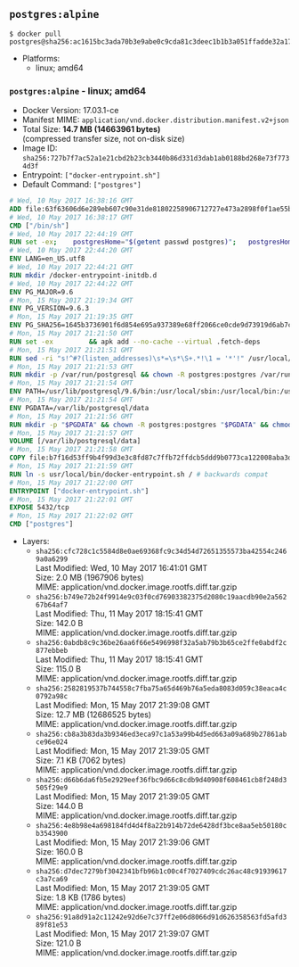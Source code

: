 ## `postgres:alpine`

```console
$ docker pull postgres@sha256:ac1615bc3ada70b3e9abe0c9cda81c3deec1b1b3a051ffadde32a17973f631f4
```

-	Platforms:
	-	linux; amd64

### `postgres:alpine` - linux; amd64

-	Docker Version: 17.03.1-ce
-	Manifest MIME: `application/vnd.docker.distribution.manifest.v2+json`
-	Total Size: **14.7 MB (14663961 bytes)**  
	(compressed transfer size, not on-disk size)
-	Image ID: `sha256:727b7f7ac52a1e21cbd2b23cb3440b86d331d3dab1ab0188bd268e73f7734d3f`
-	Entrypoint: `["docker-entrypoint.sh"]`
-	Default Command: `["postgres"]`

```dockerfile
# Wed, 10 May 2017 16:38:16 GMT
ADD file:63f63606d6e289eb607c90e31de81802258906712727e473a2898f0f1ae55bb5 in / 
# Wed, 10 May 2017 16:38:17 GMT
CMD ["/bin/sh"]
# Wed, 10 May 2017 22:44:19 GMT
RUN set -ex; 	postgresHome="$(getent passwd postgres)"; 	postgresHome="$(echo "$postgresHome" | cut -d: -f6)"; 	[ "$postgresHome" = '/var/lib/postgresql' ]; 	mkdir -p "$postgresHome"; 	chown -R postgres:postgres "$postgresHome"
# Wed, 10 May 2017 22:44:20 GMT
ENV LANG=en_US.utf8
# Wed, 10 May 2017 22:44:21 GMT
RUN mkdir /docker-entrypoint-initdb.d
# Wed, 10 May 2017 22:44:22 GMT
ENV PG_MAJOR=9.6
# Mon, 15 May 2017 21:19:34 GMT
ENV PG_VERSION=9.6.3
# Mon, 15 May 2017 21:19:35 GMT
ENV PG_SHA256=1645b3736901f6d854e695a937389e68ff2066ce0cde9d73919d6ab7c995b9c6
# Mon, 15 May 2017 21:21:50 GMT
RUN set -ex 		&& apk add --no-cache --virtual .fetch-deps 		ca-certificates 		openssl 		tar 		&& wget -O postgresql.tar.bz2 "https://ftp.postgresql.org/pub/source/v$PG_VERSION/postgresql-$PG_VERSION.tar.bz2" 	&& echo "$PG_SHA256 *postgresql.tar.bz2" | sha256sum -c - 	&& mkdir -p /usr/src/postgresql 	&& tar 		--extract 		--file postgresql.tar.bz2 		--directory /usr/src/postgresql 		--strip-components 1 	&& rm postgresql.tar.bz2 		&& apk add --no-cache --virtual .build-deps 		bison 		coreutils 		dpkg-dev dpkg 		flex 		gcc 		libc-dev 		libedit-dev 		libxml2-dev 		libxslt-dev 		make 		openssl-dev 		perl 		util-linux-dev 		zlib-dev 		&& cd /usr/src/postgresql 	&& awk '$1 == "#define" && $2 == "DEFAULT_PGSOCKET_DIR" && $3 == "\"/tmp\"" { $3 = "\"/var/run/postgresql\""; print; next } { print }' src/include/pg_config_manual.h > src/include/pg_config_manual.h.new 	&& grep '/var/run/postgresql' src/include/pg_config_manual.h.new 	&& mv src/include/pg_config_manual.h.new src/include/pg_config_manual.h 	&& gnuArch="$(dpkg-architecture --query DEB_BUILD_GNU_TYPE)" 	&& wget -O config/config.guess "http://git.savannah.gnu.org/gitweb/?p=config.git;a=blob_plain;f=config.guess;hb=HEAD" 	&& wget -O config/config.sub "http://git.savannah.gnu.org/gitweb/?p=config.git;a=blob_plain;f=config.sub;hb=HEAD" 	&& ./configure 		--build="$gnuArch" 		--enable-integer-datetimes 		--enable-thread-safety 		--enable-tap-tests 		--disable-rpath 		--with-uuid=e2fs 		--with-gnu-ld 		--with-pgport=5432 		--with-system-tzdata=/usr/share/zoneinfo 		--prefix=/usr/local 		--with-includes=/usr/local/include 		--with-libraries=/usr/local/lib 				--with-openssl 		--with-libxml 		--with-libxslt 	&& make -j "$(nproc)" world 	&& make install-world 	&& make -C contrib install 		&& runDeps="$( 		scanelf --needed --nobanner --recursive /usr/local 			| awk '{ gsub(/,/, "\nso:", $2); print "so:" $2 }' 			| sort -u 			| xargs -r apk info --installed 			| sort -u 	)" 	&& apk add --no-cache --virtual .postgresql-rundeps 		$runDeps 		bash 		su-exec 		tzdata 	&& apk del .fetch-deps .build-deps 	&& cd / 	&& rm -rf 		/usr/src/postgresql 		/usr/local/share/doc 		/usr/local/share/man 	&& find /usr/local -name '*.a' -delete
# Mon, 15 May 2017 21:21:51 GMT
RUN sed -ri "s!^#?(listen_addresses)\s*=\s*\S+.*!\1 = '*'!" /usr/local/share/postgresql/postgresql.conf.sample
# Mon, 15 May 2017 21:21:53 GMT
RUN mkdir -p /var/run/postgresql && chown -R postgres:postgres /var/run/postgresql && chmod g+s /var/run/postgresql
# Mon, 15 May 2017 21:21:54 GMT
ENV PATH=/usr/lib/postgresql/9.6/bin:/usr/local/sbin:/usr/local/bin:/usr/sbin:/usr/bin:/sbin:/bin
# Mon, 15 May 2017 21:21:54 GMT
ENV PGDATA=/var/lib/postgresql/data
# Mon, 15 May 2017 21:21:56 GMT
RUN mkdir -p "$PGDATA" && chown -R postgres:postgres "$PGDATA" && chmod 777 "$PGDATA" # this 777 will be replaced by 700 at runtime (allows semi-arbitrary "--user" values)
# Mon, 15 May 2017 21:21:57 GMT
VOLUME [/var/lib/postgresql/data]
# Mon, 15 May 2017 21:21:58 GMT
COPY file:b7f16d53ff9b4f99d3e3c8fd87c7ffb72ffdcb5ddd9b0773ca122008aba3de5d in /usr/local/bin/ 
# Mon, 15 May 2017 21:21:59 GMT
RUN ln -s usr/local/bin/docker-entrypoint.sh / # backwards compat
# Mon, 15 May 2017 21:22:00 GMT
ENTRYPOINT ["docker-entrypoint.sh"]
# Mon, 15 May 2017 21:22:01 GMT
EXPOSE 5432/tcp
# Mon, 15 May 2017 21:22:02 GMT
CMD ["postgres"]
```

-	Layers:
	-	`sha256:cfc728c1c5584d8e0ae69368fc9c34d54d72651355573ba42554c2469a0a6299`  
		Last Modified: Wed, 10 May 2017 16:41:01 GMT  
		Size: 2.0 MB (1967906 bytes)  
		MIME: application/vnd.docker.image.rootfs.diff.tar.gzip
	-	`sha256:b749e72b24f9914e9c03f0cd76903382375d2080c19aacdb90e2a56267b64af7`  
		Last Modified: Thu, 11 May 2017 18:15:41 GMT  
		Size: 142.0 B  
		MIME: application/vnd.docker.image.rootfs.diff.tar.gzip
	-	`sha256:0abdb8c9c36be26aa6f66e5496998f32a5ab79b3b65ce2ffe0abdf2c877ebbeb`  
		Last Modified: Thu, 11 May 2017 18:15:41 GMT  
		Size: 115.0 B  
		MIME: application/vnd.docker.image.rootfs.diff.tar.gzip
	-	`sha256:2582819537b744558c7fba75a65d469b76a5eda8083d059c38eaca4c0792a98c`  
		Last Modified: Mon, 15 May 2017 21:39:08 GMT  
		Size: 12.7 MB (12686525 bytes)  
		MIME: application/vnd.docker.image.rootfs.diff.tar.gzip
	-	`sha256:cb8a3b83da3b9346ed3eca97c1a53a99b4d5ed663a09a689b27861abce96e024`  
		Last Modified: Mon, 15 May 2017 21:39:05 GMT  
		Size: 7.1 KB (7062 bytes)  
		MIME: application/vnd.docker.image.rootfs.diff.tar.gzip
	-	`sha256:d66b6da6fb5e2929eef36fbc9d66c8cdb9d40908f608461cb8f248d3505f29e9`  
		Last Modified: Mon, 15 May 2017 21:39:05 GMT  
		Size: 144.0 B  
		MIME: application/vnd.docker.image.rootfs.diff.tar.gzip
	-	`sha256:4e8b98e4a698184fd4d4f8a22b914b72de6428df3bce8aa5eb50180cb3543900`  
		Last Modified: Mon, 15 May 2017 21:39:06 GMT  
		Size: 160.0 B  
		MIME: application/vnd.docker.image.rootfs.diff.tar.gzip
	-	`sha256:d7dec7279bf3042341bfb96b1c00c4f7027409cdc26ac48c91939617c3a7ca69`  
		Last Modified: Mon, 15 May 2017 21:39:05 GMT  
		Size: 1.8 KB (1786 bytes)  
		MIME: application/vnd.docker.image.rootfs.diff.tar.gzip
	-	`sha256:91a8d91a2c11242e92d6e7c37ff2e06d8066d91d626358563fd5afd389f81e53`  
		Last Modified: Mon, 15 May 2017 21:39:07 GMT  
		Size: 121.0 B  
		MIME: application/vnd.docker.image.rootfs.diff.tar.gzip
